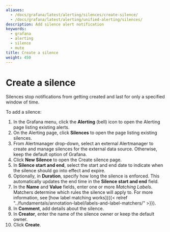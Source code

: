```yaml
---
aliases:
  - /docs/grafana/latest/alerting/silences/create-silence/
  - /docs/grafana/latest/alerting/unified-alerting/silences/
description: Add silence alert notification
keywords:
  - grafana
  - alerting
  - silence
  - mute
title: Create a silence
weight: 450
---
```


# Create a silence

Silences stop notifications from getting created and last for only a specified window of time.

To add a silence:

1. In the Grafana menu, click the **Alerting** (bell) icon to open the Alerting page listing existing alerts.
2. On the Alerting page, click **Silences** to open the page listing existing silences.
3. From Alertmanager drop-down, select an external Alertmanager to create and manage silences for the external data source. Otherwise, keep the default option of Grafana.
4. Click **New Silence** to open the Create silence page.
5. In **Silence start and end**, select the start and end date to indicate when the silence should go into effect and expire.
6. Optionally, in **Duration**, specify how long the silence is enforced. This automatically updates the end time in the **Silence start and end** field.
7. In the **Name** and **Value** fields, enter one or more _Matching Labels_. Matchers determine which rules the silence will apply to. For more information, see [how label matching works]({{< relref "../fundamentals/annotation-label/labels-and-label-matchers/" >}}).
8. In **Comment**, add details about the silence.
9. In **Creator**, enter the name of the silence owner or keep the default owner.
10. Click **Create**.
